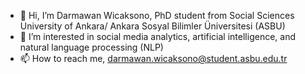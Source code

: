 - 👋 Hi, I’m Darmawan Wicaksono, PhD student from Social Sciences University of Ankara/ Ankara Sosyal Bilimler Üniversitesi (ASBU) 
- 👀 I’m interested in social media analytics, artificial intelligence, and natural language processing (NLP)
- 📫 How to reach me, darmawan.wicaksono@student.asbu.edu.tr
